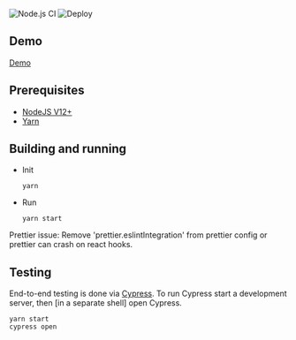 ![Node.js CI](https://github.com/caolo-game/caolo-web-client/workflows/Node.js%20CI/badge.svg?branch=master)
![Deploy](https://github.com/caolo-game/caolo-web-client/workflows/Deploy/badge.svg)

## Demo

[Demo](https://caolo-game.github.io/caolo-web-client/)

## Prerequisites

-   [NodeJS V12+](https://nodejs.org/en/)
-   [Yarn](https://yarnpkg.com/lang/en/)

## Building and running

-   Init
    ```
    yarn
    ```
-   Run
    ```
    yarn start
    ```

Prettier issue:
Remove 'prettier.eslintIntegration' from prettier config or prettier can crash on react hooks.

## Testing

End-to-end testing is done via [Cypress](https://docs.cypress.io).
To run Cypress start a development server, then [in a separate shell] open Cypress.

```
yarn start
cypress open
```
